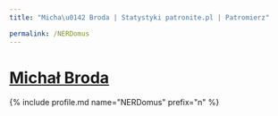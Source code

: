 ```yaml
---
title: "Micha\u0142 Broda | Statystyki patronite.pl | Patromierz"

permalink: /NERDomus
---
```


# [Michał Broda](https://patronite.pl/NERDomus)

{% include profile.md name="NERDomus" prefix="n" %}
